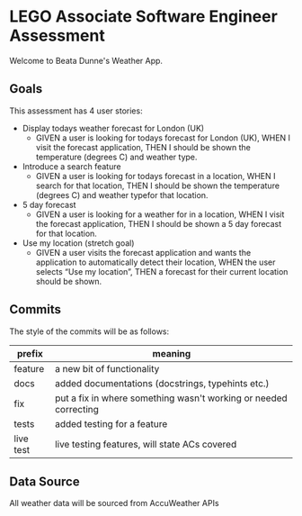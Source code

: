 # LEGO Associate Software Engineer Assessment
Welcome to Beata Dunne's Weather App.

## Goals
This assessment has 4 user stories:
- Display todays weather forecast for London (UK)
  - GIVEN a user is looking for todays forecast for London (UK), WHEN I visit the forecast application, THEN I should be shown the temperature (degrees C) and weather type.
- Introduce a search feature
  - GIVEN a user is looking for todays forecast in a location, WHEN I search for that location, THEN I should be shown the temperature (degrees C) and weather typefor that location.
- 5 day forecast
  - GIVEN a user is looking for a weather for in a location, WHEN I visit the forecast application, THEN I should be shown a 5 day forecast for that location.
- Use my location (stretch goal)
  - GIVEN a user visits the forecast application and wants the application to automatically detect their location, WHEN the user selects “Use my location”, THEN a forecast for their current location should be shown.

## Commits
The style of the commits will be as follows:

| prefix | meaning                                                          |
|--------|------------------------------------------------------------------|
|feature | a new bit of functionality                                       |
|docs    | added documentations (docstrings, typehints etc.)                |
|fix     | put a fix in where something wasn't working or needed correcting |
|tests   | added testing for a feature                                      |
|live test| live testing features, will state ACs covered                    |

## Data Source
All weather data will be sourced from AccuWeather APIs
